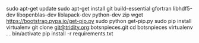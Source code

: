 sudo apt-get update
sudo apt-get install git build-essential gfortran libhdf5-dev libopenblas-dev liblapack-dev python-dev zip
wget https://bootstrap.pypa.io/get-pip.py
sudo python get-pip.py 
sudo pip install virtualenv
git clone git@tridity.org:botsnpieces.git
cd botsnpieces
virtualenv .
. bin/activate
pip install -r requirements.txt 
